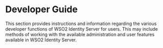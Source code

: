 # Developer Guide

This section provides instructions and information regarding the various
developer functions of WSO2 Identity Server for users. This may include
methods of working with the available administration and user features
available in WSO2 Identity Server.